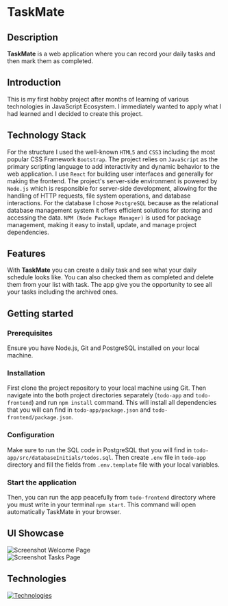 # TaskMate

## Description
**TaskMate** is a web application where you can record your daily tasks and then mark them as completed.

## Introduction
This is my first hobby project after months of learning of various technologies in JavaScript Ecosystem. I immediately wanted to apply what I had learned and I decided to create this project. 

## Technology Stack
For the structure I used the well-known `HTML5` and `CSS3` including the most popular CSS Framework `Bootstrap`. The project relies on `JavaScript` as the primary scripting language to add interactivity and dynamic behavior to the web application. I use `React` for building user interfaces and generally for making the frontend. The project's server-side environment is powered by `Node.js` which is responsible for server-side development, allowing for the handling of HTTP requests, file system operations, and database interactions. For the database I chose `PostgreSQL` because as the relational database management system it offers efficient solutions for storing and accessing the data. `NPM (Node Package Manager)` is used for package management, making it easy to install, update, and manage project dependencies.

## Features
With **TaskMate** you can create a daily task and see what your daily schedule looks like. You can also checked them as completed and delete them from your list with task. The app give you the opportunity to see all your tasks including the archived ones.

## Getting started

### Prerequisites
Ensure you have Node.js, Git and PostgreSQL installed on your local machine.

### Installation
First clone the project repository to your local machine using Git. Then navigate into the both project directories separately (`todo-app` and `todo-frontend`) and run `npm install` command. This will install all dependencies that you will can find in `todo-app/package.json` and `todo-frontend/package.json`. 

### Configuration
Make sure to run the SQL code in PostgreSQL that you will find in `todo-app/src/databaseInitials/todos.sql`. Then create `.env` file in `todo-app` directory and fill the fields from `.env.template` file with your local variables.

### Start the application
Then, you can run the app peacefully from `todo-frontend` directory where you must write in your terminal `npm start`. This command will open automatically TaskMate in your browser.

## UI Showcase
![Screenshot Welcome Page](https://github.com/rstoyanovv/TaskMate/assets/115493787/b1004908-b687-427d-9919-d04df3e5e7ec)
<br />
![Screenshot Tasks Page](https://github.com/rstoyanovv/TaskMate/assets/115493787/929d48fd-ea63-4ff2-9fae-aa408d1e618e)

## Technologies
[![Technologies](https://skillicons.dev/icons?i=html,css,nodejs,express,js,react,bootstrap,postgres)](https://skillicons.dev)
